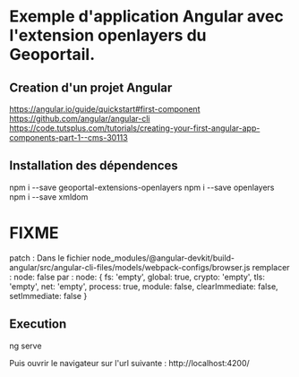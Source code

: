 # Exemple d'application Angular avec l'extension openlayers du Geoportail.

## Creation d'un projet Angular
https://angular.io/guide/quickstart#first-component
https://github.com/angular/angular-cli
https://code.tutsplus.com/tutorials/creating-your-first-angular-app-components-part-1--cms-30113

## Installation des dépendences
npm i --save geoportal-extensions-openlayers
npm i --save openlayers
npm i --save xmldom

# FIXME
patch :
Dans le fichier node_modules/@angular-devkit/build-angular/src/angular-cli-files/models/webpack-configs/browser.js
remplacer : node: false
par :   node: {
            fs: 'empty',
            global: true,
            crypto: 'empty',
            tls: 'empty',
            net: 'empty',
            process: true,
            module: false,
            clearImmediate: false,
            setImmediate: false
        }

## Execution
ng serve

Puis ouvrir le navigateur sur l'url suivante : http://localhost:4200/
